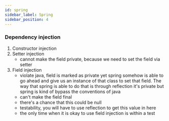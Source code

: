 ```yaml
---
id: spring
sidebar_label: Spring
sidebar_position: 4
---
```


### Dependency injection
1. Constructor injection
2. Setter injection
    * cannot make the field private, because we need to set the field via setter
3. Field injection
    * violate java, field is marked as private yet spring somehow is able to go ahead and give us an instance of that class to set that field. The way that spring is able to do that is through reflection
  it's private but spring is kind of bypass the conventions of java
    * can't make the field final
    * there's a chance that this could be null
    * testability, you will have to use reflection to get this value in here
    * the only time when it is okay to use field injection is within a test